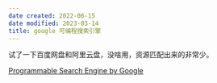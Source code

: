 ```yaml
---
date created: 2022-06-15
date modified: 2023-03-14
title: google 可编程搜索引擎
---
```


试了一下百度网盘和阿里云盘，没啥用，资源匹配出来的非常少。

[Programmable Search Engine by Google](https://cse.google.com/cse/)
